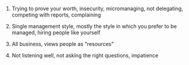 ---
---

1. Trying to prove your worth, insecurity, micromanaging, not delegating, competing with reports, complaining 

2. Single management style, mostly the style in which you prefer to be managed, hiring people like yourself

3. All business, views people as "resources" 

4. Not listening well, not asking the right questions, impatience 